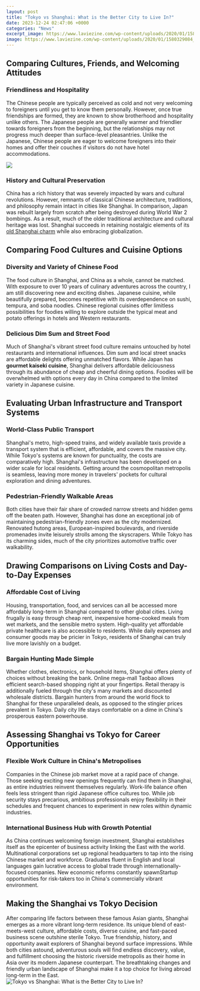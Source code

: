 ```yaml
---
layout: post
title: "Tokyo vs Shanghai: What is the Better City to Live In?"
date: 2023-12-24 02:47:06 +0000
categories: "News"
excerpt_image: https://www.laviezine.com/wp-content/uploads/2020/01/1580329084_maxresdefault.jpg
image: https://www.laviezine.com/wp-content/uploads/2020/01/1580329084_maxresdefault.jpg
---
```


## **Comparing Cultures, Friends, and Welcoming Attitudes**
### Friendliness and Hospitality 
The Chinese people are typically perceived as cold and not very welcoming to foreigners until you get to know them personally. However, once true friendships are formed, they are known to show brotherhood and hospitality unlike others. The Japanese people are generally warmer and friendlier towards foreigners from the beginning, but the relationships may not progress much deeper than surface-level pleasantries. Unlike the Japanese, Chinese people are eager to welcome foreigners into their homes and offer their couches if visitors do not have hotel accommodations. 

![](https://livingcost.org/assets/photo/cost/shanghai/tokyo.jpg)
### History and Cultural Preservation
China has a rich history that was severely impacted by wars and cultural revolutions. However, remnants of classical Chinese architecture, traditions, and philosophy remain intact in cities like Shanghai. In comparison, Japan was rebuilt largely from scratch after being destroyed during World War 2 bombings. As a result, much of the older traditional architecture and cultural heritage was lost. Shanghai succeeds in retaining nostalgic elements of its [old Shanghai charm](https://thetopnews.github.io/google59df2e67c7eff66e.html) while also embracing globalization.
## **Comparing Food Cultures and Cuisine Options**
### Diversity and Variety of Chinese Food 
The food culture in Shanghai, and China as a whole, cannot be matched. With exposure to over 10 years of culinary adventures across the country, I am still discovering new and exciting dishes. Japanese cuisine, while beautifully prepared, becomes repetitive with its overdependence on sushi, tempura, and soba noodles. Chinese regional cuisines offer limitless possibilities for foodies willing to explore outside the typical meat and potato offerings in hotels and Western restaurants.
### Delicious Dim Sum and Street Food 
Much of Shanghai's vibrant street food culture remains untouched by hotel restaurants and international influences. Dim sum and local street snacks are affordable delights offering unmatched flavors. While Japan has **gourmet kaiseki cuisine**, Shanghai delivers affordable deliciousness through its abundance of cheap and cheerful dining options. Foodies will be overwhelmed with options every day in China compared to the limited variety in Japanese cuisine.
## **Evaluating Urban Infrastructure and Transport Systems** 
### World-Class Public Transport 
Shanghai's metro, high-speed trains, and widely available taxis provide a transport system that is efficient, affordable, and covers the massive city. While Tokyo's systems are known for punctuality, the costs are comparatively high. Shanghai's infrastructure has been developed on a wider scale for local residents. Getting around the cosmopolitan metropolis is seamless, leaving more money in travelers' pockets for cultural exploration and dining adventures.
### Pedestrian-Friendly Walkable Areas
Both cities have their fair share of crowded narrow streets and hidden gems off the beaten path. However, Shanghai has done an exceptional job of maintaining pedestrian-friendly zones even as the city modernized. Renovated hutong areas, European-inspired boulevards, and riverside promenades invite leisurely strolls among the skyscrapers. While Tokyo has its charming sides, much of the city prioritizes automotive traffic over walkability.
## **Drawing Comparisons on Living Costs and Day-to-Day Expenses**
### Affordable Cost of Living 
Housing, transportation, food, and services can all be accessed more affordably long-term in Shanghai compared to other global cities. Living frugally is easy through cheap rent, inexpensive home-cooked meals from wet markets, and the sensible metro system. High-quality yet affordable private healthcare is also accessible to residents. While daily expenses and consumer goods may be pricier in Tokyo, residents of Shanghai can truly live more lavishly on a budget.
### Bargain Hunting Made Simple 
Whether clothes, electronics, or household items, Shanghai offers plenty of choices without breaking the bank. Online mega-mall Taobao allows efficient search-based shopping right at your fingertips. Retail therapy is additionally fueled through the city's many markets and discounted wholesale districts. Bargain hunters from around the world flock to Shanghai for these unparalleled deals, as opposed to the stingier prices prevalent in Tokyo. Daily city life stays comfortable on a dime in China's prosperous eastern powerhouse.
## **Assessing Shanghai vs Tokyo for Career Opportunities**  
### Flexible Work Culture in China's Metropolises
Companies in the Chinese job market move at a rapid pace of change. Those seeking exciting new openings frequently can find them in Shanghai, as entire industries reinvent themselves regularly. Work-life balance often feels less stringent than rigid Japanese office cultures too. While job security stays precarious, ambitious professionals enjoy flexibility in their schedules and frequent chances to experiment in new roles within dynamic industries.   
### International Business Hub with Growth Potential
As China continues welcoming foreign investment, Shanghai establishes itself as the epicenter of business activity linking the East with the world. Multinational corporations set up regional headquarters to tap into the rising Chinese market and workforce. Graduates fluent in English and local languages gain lucrative access to global trade through internationally-focused companies. New economic reforms constantly spawnStartup opportunities for risk-takers too in China's commercially vibrant environment.
## **Making the Shanghai vs Tokyo Decision**  
After comparing life factors between these famous Asian giants, Shanghai emerges as a more vibrant long-term residence. Its unique blend of east-meets-west culture, affordable costs, diverse cuisine, and fast-paced business scene outshine sterile Tokyo. True friendship, history, and opportunity await explorers of Shanghai beyond surface impressions. While both cities astound, adventurous souls will find endless discovery, value, and fulfillment choosing the historic riverside metropolis as their home in Asia over its modern Japanese counterpart. The breathtaking changes and friendly urban landscape of Shanghai make it a top choice for living abroad long-term in the East.
![Tokyo vs Shanghai: What is the Better City to Live In?](https://www.laviezine.com/wp-content/uploads/2020/01/1580329084_maxresdefault.jpg)